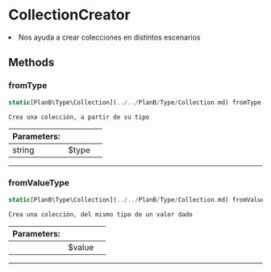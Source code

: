 
                                                                                                                                            
    
# CollectionCreator


> <ul>
<li>Nos ayuda a crear colecciones en distintos escenarios</li>
</ul>

>
> 








## Methods

### fromType
``` php
static[PlanB\Type\Collection](../../PlanB/Type/Collection.md) fromType (string $type)

Crea una colección, a partir de su tipo

```

|Parameters: | | |
| --- | --- | --- |
|string |$type |  |

---


### fromValueType
``` php
static[PlanB\Type\Collection](../../PlanB/Type/Collection.md) fromValueType ($value)

Crea una colección, del mismo tipo de un valor dado

```

|Parameters: | | |
| --- | --- | --- |
| |$value |  |

---


                                                                                                                                                                                                                                                                                                                                                                                                            
    
                                                                                                                                                                                                                                                                             
                